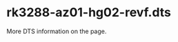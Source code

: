# rk3288-az01-hg02-revf.dts

More DTS information on the [](Linux-DTSs.md) page.

<code-block src="dts/rk3288-az01-hg02-revf.dts" />
